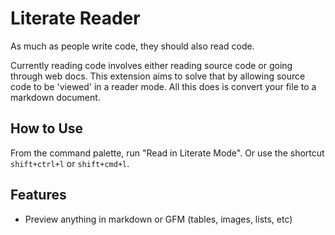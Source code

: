 # Literate Reader

As much as people write code, they should also read code.

Currently reading code involves either reading source code or going through web docs. This extension aims to solve that by allowing source code to be 'viewed' in a reader mode. All this does is convert your file to a markdown document.

## How to Use

From the command palette, run "Read in Literate Mode". Or use the shortcut `shift+ctrl+l` or `shift+cmd+l`.

## Features

* Preview anything in markdown or GFM (tables, images, lists, etc)
